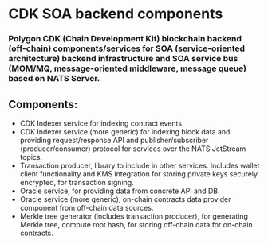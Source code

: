 # CDK SOA backend components

### Polygon CDK (Chain Development Kit) blockchain backend (off-chain) components/services for SOA (service-oriented architecture) backend infrastructure and SOA service bus (MOM/MQ, message-oriented middleware, message queue) based on NATS Server.

## Components:
 - CDK Indexer service for indexing contract events.
 - CDK Indexer service (more generic) for indexing block data and providing request/response API and publisher/subscriber (producer/consumer) protocol for services over the NATS JetStream topics.
 - Transaction producer, library to include in other services. Includes wallet client functionality and KMS integration for storing private keys securely encrypted, for transaction signing.
 - Oracle service, for providing data from concrete API and DB.
 - Oracle service (more generic), on-chain contracts data provider component from off-chain data sources.
 - Merkle tree generator (includes transaction producer), for generating Merkle tree, compute root hash, for storing off-chain data for on-chain contracts.

